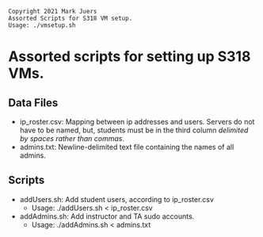     Copyright 2021 Mark Juers
    Assorted Scripts for S318 VM setup.
    Usage: ./vmsetup.sh

# Assorted scripts for setting up S318 VMs.

## Data Files
- ip_roster.csv: Mapping between ip addresses and users. Servers do not have
  to be named, but, students must be in the third column
  *delimited by spaces rather than commas*.
- admins.txt: Newline-delimited text file containing the names of all admins.

## Scripts
- addUsers.sh: Add student users, according to ip_roster.csv
    - Usage: ./addUsers.sh < ip_roster.csv
- addAdmins.sh: Add instructor and TA sudo accounts.
    - Usage: ./addAdmins.sh < admins.txt
